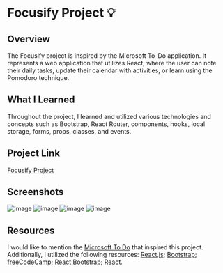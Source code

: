 # Focusify Project 💡

## Overview

The Focusify project is inspired by the Microsoft To-Do application. It represents a web application that utilizes React, where the user can note their daily tasks, update their calendar with activities, or learn using the Pomodoro technique.

## What I Learned

Throughout the project, I learned and utilized various technologies and concepts such as Bootstrap, React Router, components, hooks, local storage, forms, props, classes, and events.

## Project Link

[Focusify Project](https://stefaniapaduraru.github.io/focusify/)

## Screenshots
![image](https://github.com/StefaniaPaduraru/focusify/assets/100425781/40bc1334-18cc-408d-ae49-60bcdf18c7ff)
![image](https://github.com/StefaniaPaduraru/focusify/assets/100425781/d8ecacff-36cb-48c3-8405-50543ee7148d)
![image](https://github.com/StefaniaPaduraru/focusify/assets/100425781/3863c10d-8662-4e88-8f13-de2b6180a4fb)
![image](https://github.com/StefaniaPaduraru/focusify/assets/100425781/9a6fc230-2446-4f2c-a924-d32822c0490e)

## Resources

I would like to mention the [Microsoft To Do](https://todo.microsoft.com/) that inspired this project. Additionally, I utilized the following resources:
[React.js](https://www.w3schools.com/react/);
[Bootstrap](https://www.w3schools.com/bootstrap5/);
[freeCodeCamp](https://www.freecodecamp.org/learn);
[React Bootstrap](https://react-bootstrap.netlify.app/);
[React](https://react.dev/learn).
